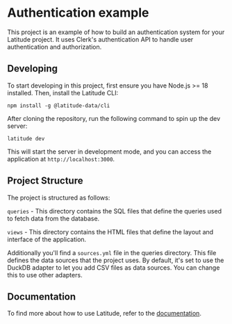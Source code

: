 # Authentication example

This project is an example of how to build an authentication system for your Latitude project. It uses Clerk's authentication API to handle user authentication and authorization.

## Developing

To start developing in this project, first ensure you have Node.js >= 18 installed. Then, install the Latitude CLI:

```
npm install -g @latitude-data/cli
```

After cloning the repository, run the following command to spin up the dev server:

```
latitude dev
```

This will start the server in development mode, and you can access the application at `http://localhost:3000`.

## Project Structure

The project is structured as follows:

`queries` - This directory contains the SQL files that define the queries used to fetch data from the database.

`views` - This directory contains the HTML files that define the layout and interface of the application.

Additionally you'll find a `sources.yml` file in the queries directory. This file defines the data sources that the project uses. By default, it's set to use the DuckDB adapter to let you add CSV files as data sources. You can change this to use other adapters.

## Documentation

To find more about how to use Latitude, refer to the [documentation](https://docs.latitude.so).
